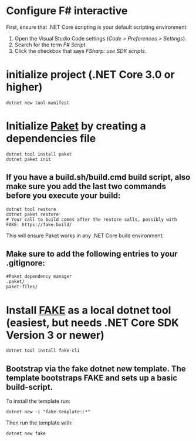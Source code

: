 # Configure F# interactive

First, ensure that .NET Core scripting is your default scripting environment:

1. Open the Visual Studio Code settings (*Code > Preferences > Settings*).
1. Search for the term *F# Script*.
1. Click the checkbox that says *FSharp: use SDK scripts*.

# initialize project (.NET Core 3.0 or higher)
```
dotnet new tool-manifest
```

# Initialize [Paket](http://fsprojects.github.io/Paket/get-started.html) by creating a dependencies file
```
dotnet tool install paket
dotnet paket init
```

## If you have a build.sh/build.cmd build script, also make sure you add the last two commands before you execute your build:
```
dotnet tool restore
dotnet paket restore
# Your call to build comes after the restore calls, possibly with FAKE: https://fake.build/
```
This will ensure Paket works in any .NET Core build environment.

## Make sure to add the following entries to your .gitignore:
```
#Paket dependency manager
.paket/
paket-files/
```

# Install [FAKE](https://fake.build/fake-gettingstarted.html) as a local dotnet tool (easiest, but needs .NET Core SDK Version 3 or newer)
```
dotnet tool install fake-cli
```
## Bootstrap via the fake dotnet new template. The template bootstraps FAKE and sets up a basic build-script.

To install the template run:
```
dotnet new -i "fake-template::*"
```
Then run the template with:
```
dotnet new fake
```
